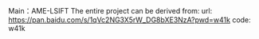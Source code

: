 Main：AME-LSIFT
The entire project can be derived from: 
url: https://pan.baidu.com/s/1qVc2NG3X5rW_DG8bXE3NzA?pwd=w41k 
code: w41k